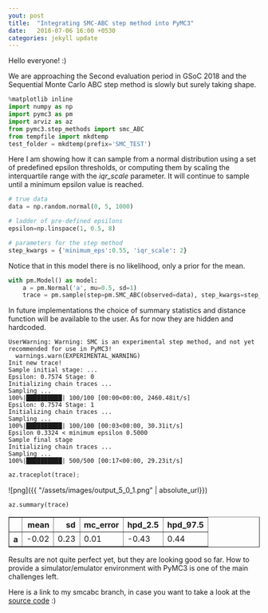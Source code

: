 ```yaml
---
yout: post
title:  "Integrating SMC-ABC step method into PyMC3"
date:   2018-07-06 16:00 +0530
categories: jekyll update
---
```


Hello everyone! :)

We are approaching the Second evaluation period in GSoC 2018 and the Sequential Monte Carlo ABC step method is slowly but surely taking shape. 


```python
%matplotlib inline
import numpy as np
import pymc3 as pm
import arviz as az
from pymc3.step_methods import smc_ABC
from tempfile import mkdtemp
test_folder = mkdtemp(prefix='SMC_TEST')
```

Here I am showing how it can sample from a normal distribution using a set of predefined epsilon thresholds, or computing them by scaling the interquartile range with the _iqr_scale_ parameter. It will continue to sample until a minimum epsilon value is reached.

```python
# true data
data = np.random.normal(0, 5, 1000)
```


```python
# ladder of pre-defined epsilons
epsilon=np.linspace(1, 0.5, 8)
```


```python
# parameters for the step method
step_kwargs = {'minimum_eps':0.55, 'iqr_scale': 2}
```

Notice that in this model there is no likelihood, only a prior for the mean. 

```python
with pm.Model() as model:
    a = pm.Normal('a', mu=0.5, sd=1)
    trace = pm.sample(step=pm.SMC_ABC(observed=data), step_kwargs=step_kwargs)
```

In future implementations the choice of summary statistics and distance function will be available to the user. As for now they are hidden and hardcoded.

	UserWarning: Warning: SMC is an experimental step method, and not yet recommended for use in PyMC3!
      warnings.warn(EXPERIMENTAL_WARNING)
    Init new trace!
    Sample initial stage: ...
    Epsilon: 0.7574 Stage: 0
    Initializing chain traces ...
    Sampling ...
    100%|██████████| 100/100 [00:00<00:00, 2460.48it/s]
    Epsilon: 0.7574 Stage: 1
    Initializing chain traces ...
    Sampling ...
    100%|██████████| 100/100 [00:03<00:00, 30.31it/s]
    Epsilon 0.3324 < minimum epsilon 0.5000
    Sample final stage
    Initializing chain traces ...
    Sampling ...
    100%|██████████| 500/500 [00:17<00:00, 29.23it/s]



```python
az.traceplot(trace);
```


![png]({{ "/assets/images/output_5_0_1.png" | absolute_url}})



```python
az.summary(trace)
```




<div>
<style scoped>
    .dataframe tbody tr th:only-of-type {
        vertical-align: middle;
    }

    .dataframe tbody tr th {
        vertical-align: top;
    }

    .dataframe thead th {
        text-align: right;
    }
</style>
<table border="1" class="dataframe">
  <thead>
    <tr style="text-align: right;">
      <th></th>
      <th>mean</th>
      <th>sd</th>
      <th>mc_error</th>
      <th>hpd_2.5</th>
      <th>hpd_97.5</th>
    </tr>
  </thead>
  <tbody>
    <tr>
      <th>a</th>
      <td>-0.02</td>
      <td>0.23</td>
      <td>0.01</td>
      <td>-0.43</td>
      <td>0.44</td>
    </tr>
  </tbody>
</table>
</div>

Results are not quite perfect yet, but they are looking good so far. How to provide a simulator/emulator environment with PyMC3 is one of the main challenges left. 

Here is a link to my smcabc branch, in case you want to take a look at the [source code](https://github.com/agustinaarroyuelo/pymc3/tree/smcabc) :)

